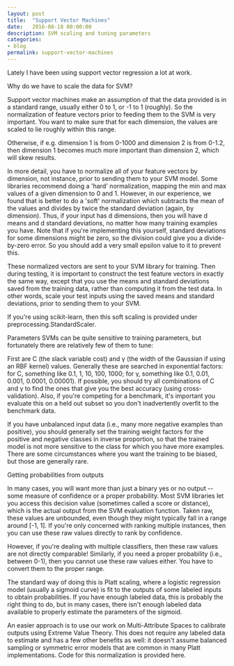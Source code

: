 ```yaml
---
layout: post
title:  "Support Vector Machines"
date:   2016-08-18 00:00:00
description: SVM scaling and tuning parameters
categories:
- blog
permalink: support-vector-machines
---
```



Lately I have been using support vector regression a lot at work. 

Why do we have to scale the data for SVM?

Support vector machines make an assumption of that the data provided is in a standard range, usually either 0 to 1, or -1 to 1 (roughly). So the normalization of feature vectors prior to feeding them to the SVM is very important. You want to make sure that for each dimension, the values are scaled to lie roughly within this range.

Otherwise, if e.g. dimension 1 is from 0-1000 and dimension 2 is from 0-1.2, then dimension 1 becomes much more important than dimension 2, which will skew results.

In more detail, you have to normalize all of your feature vectors by dimension, not instance, prior to sending them to your SVM model. Some libraries recommend doing a 'hard' normalization, mapping the min and max values of a given dimension to 0 and 1. However, in our experience, we found that is better to do a 'soft' normalization which subtracts the mean of the values and divides by twice the standard deviation (again, by dimension). Thus, if your input has d dimensions, then you will have d means and d standard deviations, no matter how many training examples you have. Note that if you're implementing this yourself, standard deviations for some dimensions might be zero, so the division could give you a divide-by-zero error. So you should add a very small epsilon value to it to prevent this.

These normalized vectors are sent to your SVM library for training. Then during testing, it is important to construct the test feature vectors in exactly the same way, except that you use the means and standard deviations saved from the training data, rather than computing it from the test data. In other words, scale your test inputs using the saved means and standard deviations, prior to sending them to your SVM.

If you're using scikit-learn, then this soft scaling is provided under preprocessing.StandardScaler.

Parameters
SVMs can be quite sensitive to training parameters, but fortunately there are relatively few of them to tune:

First are C (the slack variable cost) and γ (the width of the Gaussian if using an RBF kernel) values. Generally these are searched in exponential factors: for C, something like 0.1, 1, 10, 100, 1000; for γ, something like 0.1, 0.01, 0.001, 0.0001, 0.00001). If possible, you should try all combinations of C and γ to find the ones that give you the best accuracy (using cross-validation). Also, if you're competing for a benchmark, it's important you evaluate this on a held out subset so you don't inadvertently overfit to the benchmark data.

If you have unbalanced input data (i.e., many more negative examples than positive), you should generally set the training weight factors for the positive and negative classes in inverse proportion, so that the trained model is not more sensitive to the class for which you have more examples. There are some circumstances where you want the training to be biased, but those are generally rare.

Getting probabilities from outputs

In many cases, you will want more than just a binary yes or no output -- some measure of confidence or a proper probability. Most SVM libraries let you access this decision value (sometimes called a score or distance), which is the actual output from the SVM evaluation function. Taken raw, these values are unbounded, even though they might typically fall in a range around [-1, 1]. If you're only concerned with ranking multiple instances, then you can use these raw values directly to rank by confidence.

However, if you're dealing with multiple classifiers, then these raw values are not directly comparable! Similarly, if you need a proper probability (i.e., between 0-1), then you cannot use these raw values either. You have to convert them to the proper range.

The standard way of doing this is Platt scaling, where a logistic regression model (usually a sigmoid curve) is fit to the outputs of some labeled inputs to obtain probabilities. If you have enough labeled data, this is probably the right thing to do, but in many cases, there isn't enough labeled data available to properly estimate the parameters of the sigmoid.

An easier approach is to use our work on Multi-Attribute Spaces to calibrate outputs using Extreme Value Theory. This does not require any labeled data to estimate and has a few other benefits as well: it doesn't assume balanced sampling or symmetric error models that are common in many Platt implementations. Code for this normalization is provided here.
